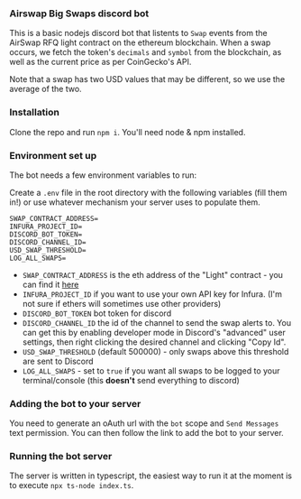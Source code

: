 ### Airswap Big Swaps discord bot

This is a basic nodejs discord bot that listents to `Swap` events from the AirSwap RFQ light contract on the ethereum blockchain. When a swap occurs, we fetch the token's `decimals` and `symbol` from the blockchain, as well as the current price as per CoinGecko's API.

Note that a swap has two USD values that may be different, so we use the average of the two.

### Installation

Clone the repo and run `npm i`. You'll need node & npm installed.

### Environment set up

The bot needs a few environment variables to run:

Create a `.env` file in the root directory with the following variables (fill them in!) or use whatever mechanism your server uses to populate them.

```env
SWAP_CONTRACT_ADDRESS=
INFURA_PROJECT_ID=
DISCORD_BOT_TOKEN=
DISCORD_CHANNEL_ID=
USD_SWAP_THRESHOLD=
LOG_ALL_SWAPS=
```

- `SWAP_CONTRACT_ADDRESS` is the eth address of the "Light" contract - you can find it [here](https://docs.airswap.io/contract-deployments)
- `INFURA_PROJECT_ID` if you want to use your own API key for Infura. (I'm not sure if ethers will sometimes use other providers)
- `DISCORD_BOT_TOKEN` bot token for discord
- `DISCORD_CHANNEL_ID` the id of the channel to send the swap alerts to. You can get this by enabling developer mode in Discord's "advanced" user settings, then right clicking the desired channel and clicking "Copy Id".
- `USD_SWAP_THRESHOLD` (default 500000) - only swaps above this threshold are sent to Discord
- `LOG_ALL_SWAPS` - set to `true` if you want all swaps to be logged to your terminal/console (this **doesn't** send everything to discord)

### Adding the bot to your server

You need to generate an oAuth url with the `bot` scope and `Send Messages` text permission. You can then follow the link to add the bot to your server.

### Running the bot server

The server is written in typescript, the easiest way to run it at the moment is to execute `npx ts-node index.ts`.
